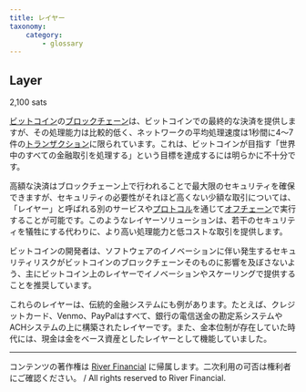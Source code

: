 ```yaml
---
title: レイヤー
taxonomy:
    category:
        - glossary
---
```


## Layer
2,100 sats

[ビットコイン](https://lostinbitcoin.sakuraweb.com/glossary/bitcoin-2/)の[ブロックチェーン](https://lostinbitcoin.sakuraweb.com/glossary/blockchain-2/)は、ビットコインでの最終的な決済を提供しますが、その処理能力は比較的低く、ネットワークの平均処理速度は1秒間に4～7件の[トランザクション](https://lostinbitcoin.sakuraweb.com/glossary/transaction/)に限られています。これは、ビットコインが目指す「世界中のすべての金融取引を処理する」という目標を達成するには明らかに不十分です。

高額な決済はブロックチェーン上で行われることで最大限のセキュリティを確保できますが、セキュリティの必要性がそれほど高くない少額な取引については、「レイヤー」と呼ばれる別のサービスや[プロトコル](https://lostinbitcoin.sakuraweb.com/glossary/protocol/)を通じて[オフチェーン](https://lostinbitcoin.sakuraweb.com/glossary/off_chain/)で実行することが可能です。このようなレイヤーソリューションは、若干のセキュリティを犠牲にする代わりに、より高い処理能力と低コストな取引を提供します。

ビットコインの開発者は、ソフトウェアのイノベーションに伴い発生するセキュリティリスクがビットコインのブロックチェーンそのものに影響を及ぼさないよう、主にビットコイン上のレイヤーでイノベーションやスケーリングで提供することを推奨しています。

これらのレイヤーは、伝統的金融システムにも例があります。たとえば、クレジットカード、Venmo、PayPalはすべて、銀行の電信送金の勘定系システムやACHシステムの上に構築されたレイヤーです。また、金本位制が存在していた時代には、現金は金をベース資産としたレイヤーとして機能していました。

---
コンテンツの著作権は [River Financial](https://river.com/) に帰属します。二次利用の可否は権利者にご確認ください。 / All rights reserved to River Financial.
